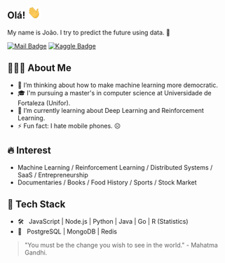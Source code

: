 ## Olá! <img src="https://github.com/JoaoManoel/JoaoManoel/raw/master/Hi.gif" width="30px"></h2>

My name is João. I try to predict the future using data. 🔮 
<br/>

[![Mail Badge](https://img.shields.io/badge/-joaomanoellins@gmail.com-d14836?style=flat-square&logo=Gmail&logoColor=white&link=mailto:joaomanoellins@gmail.com)](mailto:joaomanoellins@gmail.com)
[![Kaggle Badge](https://img.shields.io/badge/-joaomanoellins-20BEFF?style=flat-square&logo=Kaggle&logoColor=white&link=http://kaggle.com/joaomanoellins)](https://kaggle.com/joaomanoellins) 

## 👨🏻‍💻 About Me ##
- 🤔 I’m thinking about how to make machine learning more democratic.
- 🎓 I'm pursuing a master's in computer science at Universidade de Fortaleza (Unifor).
- 🌱 I’m currently learning about Deep Learning and Reinforcement Learning.
- ⚡️ Fun fact: I hate mobile phones. ☹️

## 🔥 Interest
- Machine Learning / Reinforcement Learning / Distributed Systems / SaaS / Entrepreneurship  
- Documentaries / Books / Food History / Sports / Stock Market

## 🧰 Tech Stack ##
- 🛠 &nbsp; JavaScript | Node.js | Python | Java | Go | R (Statistics)
- 🔩 &nbsp; PostgreSQL | MongoDB | Redis

> "You must be the change you wish to see in the world." - Mahatma Gandhi.

<!--
**JoaoManoel/JoaoManoel** is a ✨ _special_ ✨ repository because its `README.md` (this file) appears on your GitHub profile.

Here are some ideas to get you started:

- 🔭 I’m currently working on ...
- 🌱 I’m currently learning ...
- 👯 I’m looking to collaborate on ...
- 🤔 I’m looking for help with ...
- 💬 Ask me about ...
- 📫 How to reach me: ...
- 😄 Pronouns: ...
- ⚡ Fun fact: ...
-->
